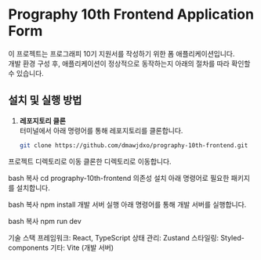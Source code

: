 # Prography 10th Frontend Application Form

이 프로젝트는 프로그래피 10기 지원서를 작성하기 위한 폼 애플리케이션입니다.  
개발 환경 구성 후, 애플리케이션이 정상적으로 동작하는지 아래의 절차를 따라 확인할 수 있습니다.

## 설치 및 실행 방법

1. **레포지토리 클론**  
   터미널에서 아래 명령어를 통해 레포지토리를 클론합니다.
   ```bash
   git clone https://github.com/dmawjdxo/prography-10th-frontend.git
프로젝트 디렉토리로 이동
클론한 디렉토리로 이동합니다.

bash
복사
cd prography-10th-frontend
의존성 설치
아래 명령어로 필요한 패키지를 설치합니다.

bash
복사
npm install
개발 서버 실행
아래 명령어를 통해 개발 서버를 실행합니다.

bash
복사
npm run dev

기술 스택
프레임워크: React, TypeScript
상태 관리: Zustand
스타일링: Styled-components
기타: Vite (개발 서버)